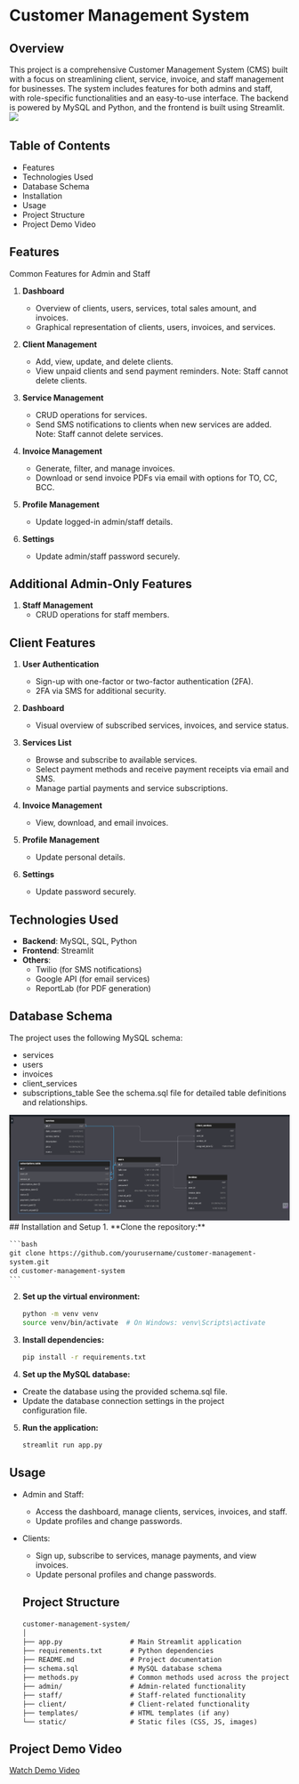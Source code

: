 # Customer Management System
## Overview
This project is a comprehensive Customer Management System (CMS) built with a focus on streamlining client, service, invoice, and staff management for businesses. The system includes features for both admins and staff, with role-specific functionalities and an easy-to-use interface. The backend is powered by MySQL and Python, and the frontend is built using Streamlit.
<img src="https://static.wixstatic.com/media/7ca22a_fd6a36254ce04d46a5a15d6c4c52526a~mv2.gif">
## Table of Contents
  - Features
  - Technologies Used
  - Database Schema
  - Installation
  - Usage
  - Project Structure
  - Project Demo Video
 
## Features
Common Features for Admin and Staff
  1. **Dashboard**

      - Overview of clients, users, services, total sales amount, and invoices.
      - Graphical representation of clients, users, invoices, and services.
  2. **Client Management**
  
      - Add, view, update, and delete clients.
      - View unpaid clients and send payment reminders.
        Note: Staff cannot delete clients.
  3. **Service Management**
      
      - CRUD operations for services.
      - Send SMS notifications to clients when new services are added.
        Note: Staff cannot delete services.
  4. **Invoice Management**
  
      - Generate, filter, and manage invoices.
      - Download or send invoice PDFs via email with options for TO, 
        CC, BCC.
  5. **Profile Management**

      - Update logged-in admin/staff details.
  6. **Settings**
      - Update admin/staff password securely.
## Additional Admin-Only Features
  1. **Staff Management**
      - CRUD operations for staff members.
## Client Features
  1. **User Authentication**
      - Sign-up with one-factor or two-factor authentication (2FA).
      - 2FA via SMS for additional security.
  2. **Dashboard**

      - Visual overview of subscribed services, invoices, and service status.

  3. **Services List**

      - Browse and subscribe to available services.
      - Select payment methods and receive payment receipts via email 
        and SMS.
      - Manage partial payments and service subscriptions.
    
  4. **Invoice Management**
      - View, download, and email invoices.
    
  5. **Profile Management**

      - Update personal details.
  6. **Settings**

      - Update password securely.
## Technologies Used

  - **Backend**: MySQL, SQL, Python
  - **Frontend**: Streamlit
  - **Others**: 
    - Twilio (for SMS notifications)
    - Google API (for email services)
    - ReportLab (for PDF generation)

## Database Schema
The project uses the following MySQL schema:

  - services
  - users
  - invoices
  - client_services
  - subscriptions_table
  See the schema.sql file for detailed table definitions and relationships.
<img src="cms-schema.png">
## Installation and Setup
1. **Clone the repository:**

    ```bash
    git clone https://github.com/yourusername/customer-management-system.git
    cd customer-management-system
    ```
2. **Set up the virtual environment:**
    
    ```bash
    python -m venv venv
    source venv/bin/activate  # On Windows: venv\Scripts\activate
    ```
3. **Install dependencies:**

    ```bash
    pip install -r requirements.txt
    ```
4. **Set up the MySQL database:**

  - Create the database using the provided schema.sql file.
  - Update the database connection settings in the project   
    configuration file.
5. **Run the application:**

    ```bash
    streamlit run app.py
    ```
## Usage
- Admin and Staff:

    - Access the dashboard, manage clients, services, invoices, and 
      staff.
    - Update profiles and change passwords.
- Clients:

    - Sign up, subscribe to services, manage payments, and view   
      invoices.
    - Update personal profiles and change passwords.
  ## Project Structure
    ```
    customer-management-system/
    │
    ├── app.py                 # Main Streamlit application
    ├── requirements.txt       # Python dependencies
    ├── README.md              # Project documentation
    ├── schema.sql             # MySQL database schema
    ├── methods.py             # Common methods used across the project
    ├── admin/                 # Admin-related functionality
    ├── staff/                 # Staff-related functionality
    ├── client/                # Client-related functionality
    ├── templates/             # HTML templates (if any)
    └── static/                # Static files (CSS, JS, images)
    ```
## Project Demo Video
  [Watch Demo Video]("https://drive.google.com/file/d/1er3oZc8F32bR5MhuuBVv_ZAhCp8SSY1W/view?usp=sharing")

